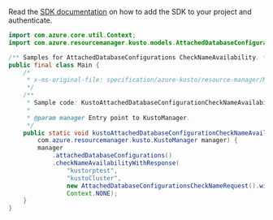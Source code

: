 Read the [SDK documentation](https://github.com/Azure/azure-sdk-for-java/blob/azure-resourcemanager-kusto_1.0.0-beta.4/sdk/kusto/azure-resourcemanager-kusto/README.md) on how to add the SDK to your project and authenticate.

```java
import com.azure.core.util.Context;
import com.azure.resourcemanager.kusto.models.AttachedDatabaseConfigurationsCheckNameRequest;

/** Samples for AttachedDatabaseConfigurations CheckNameAvailability. */
public final class Main {
    /*
     * x-ms-original-file: specification/azure-kusto/resource-manager/Microsoft.Kusto/stable/2022-02-01/examples/KustoAttachedDatabaseConfigurationCheckNameAvailability.json
     */
    /**
     * Sample code: KustoAttachedDatabaseConfigurationCheckNameAvailability.
     *
     * @param manager Entry point to KustoManager.
     */
    public static void kustoAttachedDatabaseConfigurationCheckNameAvailability(
        com.azure.resourcemanager.kusto.KustoManager manager) {
        manager
            .attachedDatabaseConfigurations()
            .checkNameAvailabilityWithResponse(
                "kustorptest",
                "kustoCluster",
                new AttachedDatabaseConfigurationsCheckNameRequest().withName("adc1"),
                Context.NONE);
    }
}
```
